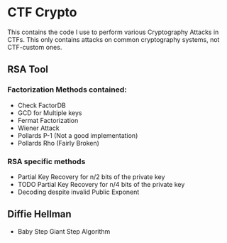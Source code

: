 CTF Crypto
=======
This contains the code I use to perform various Cryptography Attacks in CTFs.
This only contains attacks on common cryptography systems, not CTF-custom ones.

## RSA Tool

### Factorization Methods contained:

* Check FactorDB
* GCD for Multiple keys
* Fermat Factorization
* Wiener Attack
* Pollards P-1 (Not a good implementation)
* Pollards Rho (Fairly Broken)


### RSA specific methods
* Partial Key Recovery for n/2 bits of the private key
* TODO Partial Key Recovery for n/4 bits of the private key
* Decoding despite invalid Public Exponent

## Diffie Hellman

* Baby Step Giant Step Algorithm
